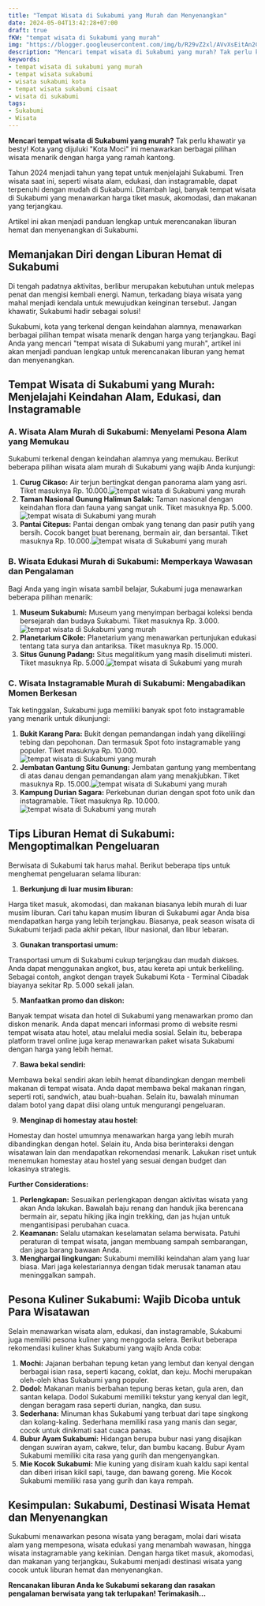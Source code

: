 ```yaml
---
title: "Tempat Wisata di Sukabumi yang Murah dan Menyenangkan"
date: 2024-05-04T13:42:28+07:00
draft: true
fKW: "tempat wisata di Sukabumi yang murah"
img: "https://blogger.googleusercontent.com/img/b/R29vZ2xl/AVvXsEitAn2Cf935Vs2V6NpabUseTgvgjA2l0Ff9MPl8y30sVZHKONwoqWnYygKKx4Y_3YViPbnU1ndoaUARDXkSx9AEsB3Q-3eWHQQum2Rfcl5ulJLUtxadRkxjXc7OSE8MQqkiVsFTTO9705Lf11GF805d6R_XqD-NQyoFK_eeiq0aZ8Uj6un0kg5TM6AEnL0/s480/Curug%20Cikaso%20waterfall%20in%20Sukabumi.jpeg"
description: "Mencari tempat wisata di Sukabumi yang murah? Tak perlu khawatir ya besty! Kota yang dijuluki 'Kota Moci' ini menawarkan berbagai pilihan wisata menarik dengan harga yang ramah kantong."
keywords:
- tempat wisata di sukabumi yang murah
- tempat wisata sukabumi
- wisata sukabumi kota
- tempat wisata sukabumi cisaat
- wisata di sukabumi
tags:
- Sukabumi
- Wisata
---
```


**Mencari tempat wisata di Sukabumi yang murah?** Tak perlu khawatir ya besty! Kota yang dijuluki "Kota Moci" ini menawarkan berbagai pilihan wisata menarik dengan harga yang ramah kantong.

Tahun 2024 menjadi tahun yang tepat untuk menjelajahi Sukabumi. Tren wisata saat ini, seperti wisata alam, edukasi, dan instagramable, dapat terpenuhi dengan mudah di Sukabumi. Ditambah lagi, banyak tempat wisata di Sukabumi yang menawarkan harga tiket masuk, akomodasi, dan makanan yang terjangkau.

Artikel ini akan menjadi panduan lengkap untuk merencanakan liburan hemat dan menyenangkan di Sukabumi.

Memanjakan Diri dengan Liburan Hemat di Sukabumi
------------------------------------------------

Di tengah padatnya aktivitas, berlibur merupakan kebutuhan untuk melepas penat dan mengisi kembali energi. Namun, terkadang biaya wisata yang mahal menjadi kendala untuk mewujudkan keinginan tersebut. Jangan khawatir, Sukabumi hadir sebagai solusi!

Sukabumi, kota yang terkenal dengan keindahan alamnya, menawarkan berbagai pilihan tempat wisata menarik dengan harga yang terjangkau. Bagi Anda yang mencari "tempat wisata di Sukabumi yang murah", artikel ini akan menjadi panduan lengkap untuk merencanakan liburan yang hemat dan menyenangkan.

Tempat Wisata di Sukabumi yang Murah: Menjelajahi Keindahan Alam, Edukasi, dan Instagramable
--------------------------------------------------------------------------------------------

### A. Wisata Alam Murah di Sukabumi: Menyelami Pesona Alam yang Memukau

Sukabumi terkenal dengan keindahan alamnya yang memukau. Berikut beberapa pilihan wisata alam murah di Sukabumi yang wajib Anda kunjungi:

1.  **Curug Cikaso:** Air terjun bertingkat dengan panorama alam yang asri. Tiket masuknya Rp. 10.000.![tempat wisata di Sukabumi yang murah](https://blogger.googleusercontent.com/img/b/R29vZ2xl/AVvXsEitAn2Cf935Vs2V6NpabUseTgvgjA2l0Ff9MPl8y30sVZHKONwoqWnYygKKx4Y_3YViPbnU1ndoaUARDXkSx9AEsB3Q-3eWHQQum2Rfcl5ulJLUtxadRkxjXc7OSE8MQqkiVsFTTO9705Lf11GF805d6R_XqD-NQyoFK_eeiq0aZ8Uj6un0kg5TM6AEnL0/s480/Curug%20Cikaso%20waterfall%20in%20Sukabumi.jpeg)
2.  **Taman Nasional Gunung Halimun Salak:** Taman nasional dengan keindahan flora dan fauna yang sangat unik. Tiket masuknya Rp. 5.000.![tempat wisata di Sukabumi yang murah](https://blogger.googleusercontent.com/img/b/R29vZ2xl/AVvXsEgM1Uk0zYqZY8FvuvBXAnxokURdZddjxl3jYoMy8jGP52O8GlpzCwCipC7MiBBqZT79GhI9WWzYB316MGs4nlfa6zQw7JRgzPyfCHDIfvYAsolbcA5X5dccEzK8MnUbrUSbfSGEkFxMfLXA5RJZM8-DG8redNXbLV_H0LnDMtyNobTkug4gpiHWvXQDGTg/s480/Gunung%20Halimun%20Salak%20National%20Park%20in%20Sukabumi.jpeg)
3.  **Pantai Citepus:** Pantai dengan ombak yang tenang dan pasir putih yang bersih. Cocok banget buat berenang, bermain air, dan bersantai. Tiket masuknya Rp. 10.000.![tempat wisata di Sukabumi yang murah](https://blogger.googleusercontent.com/img/b/R29vZ2xl/AVvXsEhyTFOCUZ3RFg_ch1VZBpyw3lE7R8WTrrGb6d3Cae6PwH0nkCqVpPu29220A5Dnu2haW4Ky91SWDwVA4oK_8I8p91C1krx1GPz453DypFXKkf3Vm95PshPWKlYFWZqPI9SM6_MSxhEuJw7a8mhyCBJUBuFV6PBGnB07jzfwChsJ03yBO410XMWBg-S3mhQ/s480/Pantai%20Citepus%20in%20Sukabumi.jpeg)

### B. Wisata Edukasi Murah di Sukabumi: Memperkaya Wawasan dan Pengalaman

Bagi Anda yang ingin wisata sambil belajar, Sukabumi juga menawarkan beberapa pilihan menarik:

1.  **Museum Sukabumi:** Museum yang menyimpan berbagai koleksi benda bersejarah dan budaya Sukabumi. Tiket masuknya Rp. 3.000.![tempat wisata di Sukabumi yang murah](https://blogger.googleusercontent.com/img/b/R29vZ2xl/AVvXsEizJUIpPVbyOQku_Do_VovjvgBR8pg4tzn3sObqg27SxtWjjDBcVDnherqtuPu2l_TqV85Hw6ytrNnPwy57rVwrfps1MyHNCY1eezms94qPHNvsoqXStsEKuSW0jtdq85FVIV5FV0A5CS4XmUV8_1j4x33ZXYTH23eNfwE1DrW9Ft9eErYduDhVIw41M3Q/s480/Museum%20Sukabumi.jpeg)
2.  **Planetarium Cikole:** Planetarium yang menawarkan pertunjukan edukasi tentang tata surya dan antariksa. Tiket masuknya Rp. 15.000.
3.  **Situs Gunung Padang:** Situs megalitikum yang masih diselimuti misteri. Tiket masuknya Rp. 5.000.![tempat wisata di Sukabumi yang murah](https://blogger.googleusercontent.com/img/b/R29vZ2xl/AVvXsEgCDs4cfgpI2H4dmvL4b5vuyRBjckcCc3VtAAAyRGGl1zxlcyRlXFHP8kOuMWb-6T828-xYOr5zJCuJhOziMngBVa1g_ff2fyw3eOxyeTio4EtVnDoEMtE79xR61hTPfLpU4PpA2IjM1h3XP_m0SJTZaZeDYZIGr_qhxHiCe1IUhpbW4DhN1FLq76MF7m0/s480/Situs%20Gunung%20Padang%20in%20Sukabumi.jpeg)

### C. Wisata Instagramable Murah di Sukabumi: Mengabadikan Momen Berkesan

Tak ketinggalan, Sukabumi juga memiliki banyak spot foto instagramable yang menarik untuk dikunjungi:

1.  **Bukit Karang Para:** Bukit dengan pemandangan indah yang dikelilingi tebing dan pepohonan. Dan termasuk Spot foto instagramable yang populer. Tiket masuknya Rp. 10.000.![tempat wisata di Sukabumi yang murah](https://blogger.googleusercontent.com/img/b/R29vZ2xl/AVvXsEhTaUsIhthR9Ip9tcLK7y7Nw0XAgYldR468EDmTrtCgyD2UHlsuDuUlf6vPWkTNiSA2epdvyJKasyf1qISae_O-_5DZEhnlI2KL2iGlWxN1N68ny6YeyduttD_4O3irbvLVaGnTNa36pIk4SiKQG-E4au-b-9-DtN_2iqGuKy_2vhSRt9WAprsyByGaBNQ/s480/Bukit%20Karang%20Para%20in%20Sukabumi.jpeg)
2.  **Jembatan Gantung Situ Gunung:** Jembatan gantung yang membentang di atas danau dengan pemandangan alam yang menakjubkan. Tiket masuknya Rp. 15.000.![tempat wisata di Sukabumi yang murah](https://blogger.googleusercontent.com/img/b/R29vZ2xl/AVvXsEgjtyh0llv3f23pdWFwp-j48XZDeHIIHN8CRBGwqAz70yzGWRN5NlYqu2jEDBglftw-an1xzMDBNqC6-AvQzab2JiLgofGxKX8R1cKfZr0yJ9aSGwA3GC7S4QqsRKxMNOyaAF1twYgBDV7tmMV5qWMf85aonjGQkFXoeV71X26WB9AXnMo07bTaM1biEZs/s480/Jembatan%20Gantung%20Situ%20Gunung%20in%20Sukabumi.jpeg)
3.  **Kampung Durian Sagara:** Perkebunan durian dengan spot foto unik dan instagramable. Tiket masuknya Rp. 10.000.![tempat wisata di Sukabumi yang murah](https://blogger.googleusercontent.com/img/b/R29vZ2xl/AVvXsEhYlXBTdGIzdFtQ_w0P5iEs6TW7X9SEKBQBLmkyIfAU9H14BL4X96FU77DmaLhiD3AwOBv4T5HfeMwl0EbXtBC0YKYNM61iZyLUjFrgsq6IgVwog9rTCTx3TyxR2CPD1YVuU2RglabQ8DytRvuhQ8KO1Fv4DqzRoGcV65ufCLnpAaA2UP9s-c0pN_O2x8s/s480/Kampung%20Durian%20Sagara%20in%20Sukabumi.jpeg)

Tips Liburan Hemat di Sukabumi: Mengoptimalkan Pengeluaran
----------------------------------------------------------

Berwisata di Sukabumi tak harus mahal. Berikut beberapa tips untuk menghemat pengeluaran selama liburan:

1.  **Berkunjung di luar musim liburan:**

Harga tiket masuk, akomodasi, dan makanan biasanya lebih murah di luar musim liburan. Cari tahu kapan musim liburan di Sukabumi agar Anda bisa mendapatkan harga yang lebih terjangkau. Biasanya, peak season wisata di Sukabumi terjadi pada akhir pekan, libur nasional, dan libur lebaran.

3.  **Gunakan transportasi umum:**

Transportasi umum di Sukabumi cukup terjangkau dan mudah diakses. Anda dapat menggunakan angkot, bus, atau kereta api untuk berkeliling. Sebagai contoh, angkot dengan trayek Sukabumi Kota - Terminal Cibadak biayanya sekitar Rp. 5.000 sekali jalan.

5.  **Manfaatkan promo dan diskon:**

Banyak tempat wisata dan hotel di Sukabumi yang menawarkan promo dan diskon menarik. Anda dapat mencari informasi promo di website resmi tempat wisata atau hotel, atau melalui media sosial. Selain itu, beberapa platform travel online juga kerap menawarkan paket wisata Sukabumi dengan harga yang lebih hemat.

7.  **Bawa bekal sendiri:**

Membawa bekal sendiri akan lebih hemat dibandingkan dengan membeli makanan di tempat wisata. Anda dapat membawa bekal makanan ringan, seperti roti, sandwich, atau buah-buahan. Selain itu, bawalah minuman dalam botol yang dapat diisi olang untuk mengurangi pengeluaran.

9.  **Menginap di homestay atau hostel:**

Homestay dan hostel umumnya menawarkan harga yang lebih murah dibandingkan dengan hotel. Selain itu, Anda bisa berinteraksi dengan wisatawan lain dan mendapatkan rekomendasi menarik. Lakukan riset untuk menemukan homestay atau hostel yang sesuai dengan budget dan lokasinya strategis.

**Further Considerations:**

1.  **Perlengkapan:** Sesuaikan perlengkapan dengan aktivitas wisata yang akan Anda lakukan. Bawalah baju renang dan handuk jika berencana bermain air, sepatu hiking jika ingin trekking, dan jas hujan untuk mengantisipasi perubahan cuaca.
2.  **Keamanan:** Selalu utamakan keselamatan selama berwisata. Patuhi peraturan di tempat wisata, jangan membuang sampah sembarangan, dan jaga barang bawaan Anda.
3.  **Menghargai lingkungan:** Sukabumi memiliki keindahan alam yang luar biasa. Mari jaga kelestariannya dengan tidak merusak tanaman atau meninggalkan sampah.

Pesona Kuliner Sukabumi: Wajib Dicoba untuk Para Wisatawan
----------------------------------------------------------

Selain menawarkan wisata alam, edukasi, dan instagramable, Sukabumi juga memiliki pesona kuliner yang menggoda selera. Berikut beberapa rekomendasi kuliner khas Sukabumi yang wajib Anda coba:

1.  **Mochi:** Jajanan berbahan tepung ketan yang lembut dan kenyal dengan berbagai isian rasa, seperti kacang, coklat, dan keju. Mochi merupakan oleh-oleh khas Sukabumi yang populer.
2.  **Dodol:** Makanan manis berbahan tepung beras ketan, gula aren, dan santan kelapa. Dodol Sukabumi memiliki tekstur yang kenyal dan legit, dengan beragam rasa seperti durian, nangka, dan susu.
3.  **Sederhana:** Minuman khas Sukabumi yang terbuat dari tape singkong dan kolang-kaling. Sederhana memiliki rasa yang manis dan segar, cocok untuk dinikmati saat cuaca panas.
4.  **Bubur Ayam Sukabumi:** Hidangan berupa bubur nasi yang disajikan dengan suwiran ayam, cakwe, telur, dan bumbu kacang. Bubur Ayam Sukabumi memiliki cita rasa yang gurih dan mengenyangkan.
5.  **Mie Kocok Sukabumi:** Mie kuning yang disiram kuah kaldu sapi kental dan diberi irisan kikil sapi, tauge, dan bawang goreng. Mie Kocok Sukabumi memiliki rasa yang gurih dan kaya rempah.

Kesimpulan: Sukabumi, Destinasi Wisata Hemat dan Menyenangkan
-------------------------------------------------------------

Sukabumi menawarkan pesona wisata yang beragam, molai dari wisata alam yang mempesona, wisata edukasi yang menambah wawasan, hingga wisata instagramable yang kekinian. Dengan harga tiket masuk, akomodasi, dan makanan yang terjangkau, Sukabumi menjadi destinasi wisata yang cocok untuk liburan hemat dan menyenangkan.

**Rencanakan liburan Anda ke Sukabumi sekarang dan rasakan pengalaman berwisata yang tak terlupakan! Terimakasih...**